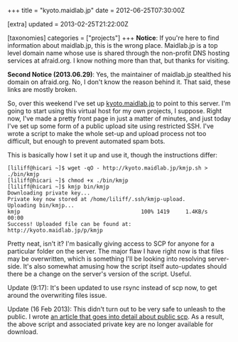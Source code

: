 +++
title = "kyoto.maidlab.jp"
date = 2012-06-25T07:30:00Z

[extra]
updated = 2013-02-25T21:22:00Z

[taxonomies]
categories = ["projects"]
+++
**Notice**: If you're here to find information about maidlab.jp, this is 
the wrong place. Maidlab.jp is a top level domain name whose use is shared 
through the non-profit DNS hosting services at afraid.org. I know nothing 
more than that, but thanks for visiting.

**Second Notice (2013.06.29)**: Yes, the maintainer of maidlab.jp stealthed 
his domain on afraid.org. No, I don't know the reason behind it. That said, 
these links are mostly broken.

So, over this weekend I've set up [kyoto.maidlab.jp][] to point to this 
server. I'm going to start using this virtual host for my own projects, I 
suppose. Right now, I've made a pretty front page in just a matter of 
minutes, and just today I've set up some form of a public upload site using 
restricted SSH. I've wrote a script to make the whole set-up and upload 
process not too difficult, but enough to prevent automated spam bots.

This is basically how I set it up and use it, though the instructions differ:

    [liliff@hicari ~]$ wget -qO - http://kyoto.maidlab.jp/kmjp.sh > ./bin/kmjp
    [liliff@hicari ~]$ chmod +x ./bin/kmjp
    [liliff@hicari ~]$ kmjp bin/kmjp 
    Downloading private key...
    Private key now stored at /home/liliff/.ssh/kmjp-upload.
    Uploading bin/kmjp...
    kmjp                                      100% 1419     1.4KB/s   00:00    
    Success! Uploaded file can be found at:
    http://kyoto.maidlab.jp/p/kmjp

Pretty neat, isn't it? I'm basically giving access to SCP for anyone for a 
particular folder on the server. The major flaw I have right now is that 
files may be overwritten, which is something I'll be looking into resolving 
server-side. It's also somewhat amusing how the script itself auto-updates 
should there be a change on the server's version of the script. Useful.

Update (9:17): It's been updated to use rsync instead of scp now, to get 
around the overwriting files issue.

Update (16 Feb 2013): This didn't turn out to be very safe to unleash to 
the public. I wrote [an article that goes into detail about public scp][]. 
As a result, the above script and associated private key are no longer available 
for download.

[an article that goes into detail about public scp]: ./logs/2013-02-16-using-scp-to-provide-a-public-upload-service.md
[kyoto.maidlab.jp]: http://kyoto.maidlab.jp

